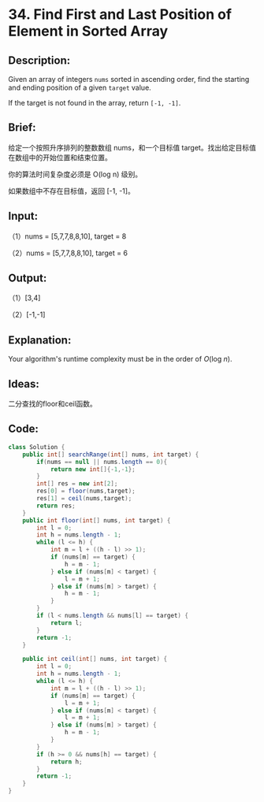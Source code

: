 # 34. Find First and Last Position of Element in Sorted Array

## Description:

Given an array of integers `nums` sorted in ascending order, find the starting and ending position of a given `target` value.

If the target is not found in the array, return `[-1, -1]`.

## Brief:

给定一个按照升序排列的整数数组 nums，和一个目标值 target。找出给定目标值在数组中的开始位置和结束位置。

你的算法时间复杂度必须是 O(log n) 级别。

如果数组中不存在目标值，返回 [-1, -1]。

## Input:

（1）nums = [5,7,7,8,8,10], target = 8

（2）nums = [5,7,7,8,8,10], target = 6

## Output:

（1）[3,4]

（2）[-1,-1]

## Explanation:

Your algorithm's runtime complexity must be in the order of *O*(log *n*).

## Ideas:

二分查找的floor和ceil函数。
## Code:

```java
class Solution {
    public int[] searchRange(int[] nums, int target) {
        if(nums == null || nums.length == 0){
            return new int[]{-1,-1};
        }
        int[] res = new int[2];
        res[0] = floor(nums,target);
        res[1] = ceil(nums,target);
        return res;
    }
    public int floor(int[] nums, int target) {
        int l = 0;
        int h = nums.length - 1;
        while (l <= h) {
            int m = l + ((h - l) >> 1);
            if (nums[m] == target) {
                h = m - 1;
            } else if (nums[m] < target) {
                l = m + 1;
            } else if (nums[m] > target) {
                h = m - 1;
            }
        }
        if (l < nums.length && nums[l] == target) {
            return l;
        }
        return -1;
    }

    public int ceil(int[] nums, int target) {
        int l = 0;
        int h = nums.length - 1;
        while (l <= h) {
            int m = l + ((h - l) >> 1);
            if (nums[m] == target) {
                l = m + 1;
            } else if (nums[m] < target) {
                l = m + 1;
            } else if (nums[m] > target) {
                h = m - 1;
            }
        }
        if (h >= 0 && nums[h] == target) {
            return h;
        }
        return -1;
    }
}
```


